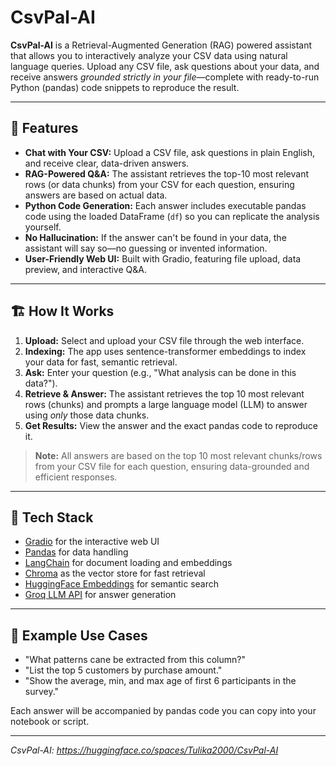 # CsvPal-AI

**CsvPal-AI** is a Retrieval-Augmented Generation (RAG) powered assistant that allows you to interactively analyze your CSV data using natural language queries. Upload any CSV file, ask questions about your data, and receive answers *grounded strictly in your file*—complete with ready-to-run Python (pandas) code snippets to reproduce the result.

---

## 🚀 Features

- **Chat with Your CSV:** Upload a CSV file, ask questions in plain English, and receive clear, data-driven answers.
- **RAG-Powered Q&A:** The assistant retrieves the top-10 most relevant rows (or data chunks) from your CSV for each question, ensuring answers are based on actual data.
- **Python Code Generation:** Each answer includes executable pandas code using the loaded DataFrame (`df`) so you can replicate the analysis yourself.
- **No Hallucination:** If the answer can't be found in your data, the assistant will say so—no guessing or invented information.
- **User-Friendly Web UI:** Built with Gradio, featuring file upload, data preview, and interactive Q&A.

---

## 🏗️ How It Works

1. **Upload:** Select and upload your CSV file through the web interface.
2. **Indexing:** The app uses sentence-transformer embeddings to index your data for fast, semantic retrieval.
3. **Ask:** Enter your question (e.g., "What analysis can be done in this data?").
4. **Retrieve & Answer:** The assistant retrieves the top 10 most relevant rows (chunks) and prompts a large language model (LLM) to answer using *only* those data chunks.
5. **Get Results:** View the answer and the exact pandas code to reproduce it.

> **Note:** All answers are based on the top 10 most relevant chunks/rows from your CSV file for each question, ensuring data-grounded and efficient responses.

---

## 🧰 Tech Stack

- [Gradio](https://gradio.app/) for the interactive web UI
- [Pandas](https://pandas.pydata.org/) for data handling
- [LangChain](https://python.langchain.com/) for document loading and embeddings
- [Chroma](https://www.trychroma.com/) as the vector store for fast retrieval
- [HuggingFace Embeddings](https://huggingface.co/sentence-transformers/all-MiniLM-L6-v2) for semantic search
- [Groq LLM API](https://groq.com/) for answer generation


---

## 📑 Example Use Cases

- "What patterns cane be extracted from this column?"
- "List the top 5 customers by purchase amount."
- "Show the average, min, and max age of first 6 participants in the survey."

Each answer will be accompanied by pandas code you can copy into your notebook or script.

---

*CsvPal-AI: https://huggingface.co/spaces/Tulika2000/CsvPal-AI*
